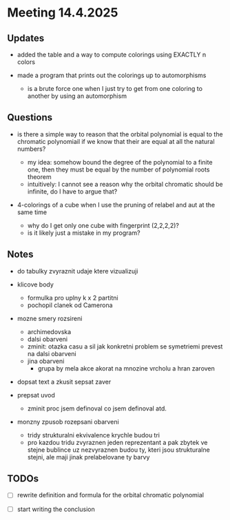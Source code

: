 # Meeting 14.4.2025

## Updates

- added the table and a way to compute colorings using EXACTLY n colors

- made a program that prints out the colorings up to automorphisms
  - is a brute force one when I just try to get from one coloring to another by using an automorphism

## Questions

- is there a simple way to reason that the orbital polynomial is equal to the chromatic polynomiail if we know that their are equal at all the natural numbers? 
  - my idea: somehow bound the degree of the polynomial to a finite one, then they must be equal by the number of polynomial roots theorem
  - intuitively: I cannot see a reason why the orbital chromatic should be infinite, do I have to argue that?

- 4-colorings of a cube when I use the pruning of relabel and aut at the same time
  - why do I get only one cube with fingerprint (2,2,2,2)?
  - is it likely just a mistake in my program?

## Notes

- do tabulky zvyraznit udaje ktere vizualizuji

- klicove body
  - formulka pro uplny k x 2 partitni
  - pochopil clanek od Camerona

- mozne smery rozsireni
  - archimedovska
  - dalsi obarveni
  - zminit: otazka casu a sil jak konkretni problem se symetriemi prevest na dalsi obarveni
  - jina obarveni
    - grupa by mela akce akorat na mnozine vrcholu a hran zaroven

- dopsat text a zkusit sepsat zaver

- prepsat uvod
  - zminit proc jsem definoval co jsem definoval atd.

- monzny zpusob rozepsani obarveni
  - tridy strukturalni ekvivalence krychle budou tri
  - pro kazdou tridu zvyraznen jeden reprezentant a pak zbytek ve stejne bublince uz nezvyraznen budou ty, kteri jsou strukturalne stejni, ale maji jinak prelabelovane ty barvy

## TODOs

- [ ] rewrite definition and formula for the orbital chromatic polynomial

- [ ] start writing the conclusion
